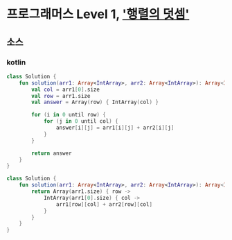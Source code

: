 # 프로그래머스 Level 1, ['행렬의 덧셈'](https://programmers.co.kr/learn/courses/30/lessons/12950)

## 소스

### kotlin

```kotlin
class Solution {
    fun solution(arr1: Array<IntArray>, arr2: Array<IntArray>): Array<IntArray> {
        val col = arr1[0].size
        val row = arr1.size
        val answer = Array(row) { IntArray(col) }

        for (i in 0 until row) {
            for (j in 0 until col) {
                answer[i][j] = arr1[i][j] + arr2[i][j]
            }
        }

        return answer
    }
}
```

```kotlin
class Solution {
    fun solution(arr1: Array<IntArray>, arr2: Array<IntArray>): Array<IntArray> {
        return Array(arr1.size) { row ->
            IntArray(arr1[0].size) { col ->
                arr1[row][col] + arr2[row][col]
            }
        }
    }
}
```